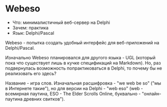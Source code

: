 # Webeso

* Что: минималистичный веб-сервер на Delphi
* Зачем: практика
* Язык: Delphi/Pascal

Webeso - попытка создать удобный интерфейс для веб-приложений на Delphi/Pascal.

Изначально Webeso планировался для другого языка - UGL (который пока что существует лишь в кучке спецификаций на Markdown). Но, раз подвернулась возможность попрактиковаться в Delphi, то почему бы не реализовать его здесь?

Название - игра слов. Изначальная расшифровка - "we web be so" ("мы в Интернете такие"), но для версии на Delphi - "web eso" (web - всемирная паутина, ESO - The Elder Scrolls Online, буквально - "онлайн-паутина древних свитков").
